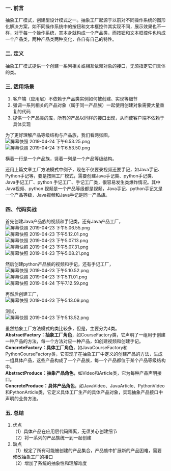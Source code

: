 ### 一. 前言
抽象工厂模式，创建型设计模式之一。抽象工厂起源于以前对不同操作系统的图形化解决方案，如不同操作系统中的按钮和文本框控件其实现不同，展示效果也不一样，对于每一个操作系统，其本身就构成一个产品类，而按钮和文本框控件也构成一个产品类，两种产品类两种变化，各自有自己的特性。

### 二. 定义
抽象工厂模式提供一个创建一系列相关或相互依赖对象的接口，无须指定它们具体的类。

### 三. 适用场景
1. 客户端（应用层）不依赖于产品类实例如何被创建、实现等细节  
2. 强调一系列相关的产品对象（属于同一产品族）一起使用创建对象需要大量重复的代码  
3. 提供一个产品类的库，所有的产品以同样的接口出现，从而使客户端不依赖于具体实现  

为了更好理解产品等级结构与产品族，我们看两张图，  
![屏幕快照 2019-04-24 下午6.53.25.png](https://upload-images.jianshu.io/upload_images/2353568-97d2166f50a057d6.png?imageMogr2/auto-orient/strip%7CimageView2/2/w/1240)  
![屏幕快照 2019-04-24 下午6.53.50.png](https://upload-images.jianshu.io/upload_images/2353568-89a05ffc7c885849.png?imageMogr2/auto-orient/strip%7CimageView2/2/w/1240)  

横着一行是一个产品族，竖着一列是一个产品等级结构。  

还用上篇文章工厂方法模式中例子，现在不仅要录视频还要手记，如Java手记、Python手记等，要是按照工厂模式，需要创建Java手记类、python手记类、Java手记工厂、python 手记工厂、手记工厂类，很容易发生类爆炸情况。其中Java视频、python 视频是一个产品等级都是视频，Java手记、python手记又是一个产品等级，Java视频和Java手记是同一产品族。  

### 四、代码实战
首先创建Java产品族的视频和手记类，还有Java产品工厂，  
![屏幕快照 2019-04-23 下午5.06.55.png](https://upload-images.jianshu.io/upload_images/2353568-e9c7d72a4476cbb1.png?imageMogr2/auto-orient/strip%7CimageView2/2/w/1240)  
![屏幕快照 2019-04-23 下午5.12.01.png](https://upload-images.jianshu.io/upload_images/2353568-f08160db9da2bcdb.png?imageMogr2/auto-orient/strip%7CimageView2/2/w/1240)  
![屏幕快照 2019-04-23 下午5.07.13.png](https://upload-images.jianshu.io/upload_images/2353568-7b4482e0d1213b00.png?imageMogr2/auto-orient/strip%7CimageView2/2/w/1240)  
![屏幕快照 2019-04-23 下午5.07.31.png](https://upload-images.jianshu.io/upload_images/2353568-f27651bb03ffab24.png?imageMogr2/auto-orient/strip%7CimageView2/2/w/1240)  
![屏幕快照 2019-04-23 下午5.08.21.png](https://upload-images.jianshu.io/upload_images/2353568-d3d0293d0efed84c.png?imageMogr2/auto-orient/strip%7CimageView2/2/w/1240)  

然后创建python产品族的视频和手记，还有手记工厂，  
![屏幕快照 2019-04-23 下午5.10.52.png](https://upload-images.jianshu.io/upload_images/2353568-78e687fb0f718f71.png?imageMogr2/auto-orient/strip%7CimageView2/2/w/1240)  
![屏幕快照 2019-04-23 下午5.11.01.png](https://upload-images.jianshu.io/upload_images/2353568-2260569152acaec3.png?imageMogr2/auto-orient/strip%7CimageView2/2/w/1240)  
![屏幕快照 2019-04-24 下午7.12.59.png](https://upload-images.jianshu.io/upload_images/2353568-505699285d101f5a.png?imageMogr2/auto-orient/strip%7CimageView2/2/w/1240)  

再然后创建工厂，  
![屏幕快照 2019-04-23 下午5.13.09.png](https://upload-images.jianshu.io/upload_images/2353568-2107a38018360b1b.png?imageMogr2/auto-orient/strip%7CimageView2/2/w/1240)  

测试，  
![屏幕快照 2019-04-23 下午5.13.52.png](https://upload-images.jianshu.io/upload_images/2353568-2c7f1998be4b1315.png?imageMogr2/auto-orient/strip%7CimageView2/2/w/1240)  

虽然抽象工厂方法模式的类比较多，但是，主要分为4类。    
**AbstractFactory：抽象工厂角色**，如CourseFactory类，它声明了一组用于创建一种产品的方法，每一个方法对应一种产品，如创建视频和创建手记。  
**ConcreteFactory：具体工厂角色**，如JavaCourseFactory和PythonCourseFactory类，它实现了在抽象工厂中定义的创建产品的方法，生成一组具体产品，这些产品构成了一个产品族，每一个产品都位于某个产品等级结构中。  
**AbstractProduce：抽象产品角色**，如Video和Article类，它为每种产品声明接口。  
**ConcreteProduce：具体产品角色**，如JavaVideo、JavaArticle、PythonVideo和PythonArticle类，它定义具体工厂生产的具体产品对象，实现抽象产品接口中声明的业务方法。  

### 五. 总结
1. 优点  
（1）具体产品在应用层代码隔离，无须关心创建细节  
（2）将一系列的产品族统一到一起创建  
2. 缺点  
（1）规定了所有可能被创建的产品集合，产品族中扩展新的产品困难，需要修改抽象工厂的接口  
（2）增加了系统的抽象性和理解难度  
